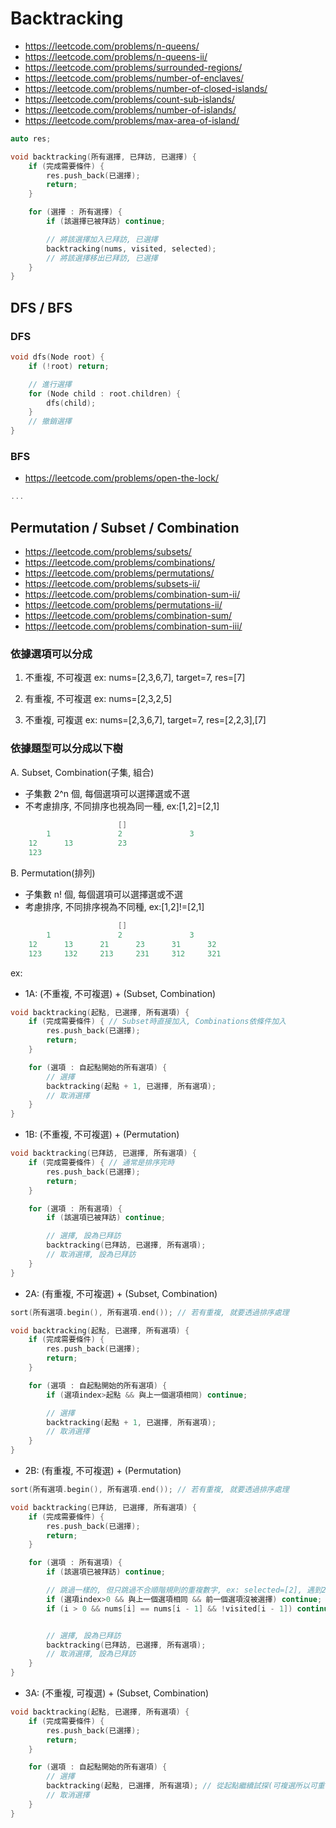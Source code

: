 # Backtracking
- https://leetcode.com/problems/n-queens/
- https://leetcode.com/problems/n-queens-ii/
- https://leetcode.com/problems/surrounded-regions/
- https://leetcode.com/problems/number-of-enclaves/
- https://leetcode.com/problems/number-of-closed-islands/
- https://leetcode.com/problems/count-sub-islands/
- https://leetcode.com/problems/number-of-islands/
- https://leetcode.com/problems/max-area-of-island/


```cpp
auto res;

void backtracking(所有選擇, 已拜訪, 已選擇) {
    if (完成需要條件) {
        res.push_back(已選擇);
        return;
    }

    for (選擇 : 所有選擇) {
        if (該選擇已被拜訪) continue; 

        // 將該選擇加入已拜訪, 已選擇
        backtracking(nums, visited, selected);
        // 將該選擇移出已拜訪, 已選擇
    }
}
```

## DFS / BFS
### DFS
```cpp
void dfs(Node root) {
    if (!root) return;

    // 進行選擇
    for (Node child : root.children) {
        dfs(child);
    }
    // 撤銷選擇
}
```

### BFS
- https://leetcode.com/problems/open-the-lock/
```cpp
...
```


## Permutation / Subset / Combination
- https://leetcode.com/problems/subsets/
- https://leetcode.com/problems/combinations/
- https://leetcode.com/problems/permutations/
- https://leetcode.com/problems/subsets-ii/
- https://leetcode.com/problems/combination-sum-ii/
- https://leetcode.com/problems/permutations-ii/
- https://leetcode.com/problems/combination-sum/
- https://leetcode.com/problems/combination-sum-iii/
### 依據選項可以分成
1. 不重複, 不可複選
ex: nums=[2,3,6,7], target=7, res=[7]

2. 有重複, 不可複選
ex: nums=[2,3,2,5]

3. 不重複, 可複選
ex: nums=[2,3,6,7], target=7, res=[2,2,3],[7]


### 依據題型可以分成以下樹
A. Subset, Combination(子集, 組合)
- 子集數 2^n 個, 每個選項可以選擇選或不選
- 不考慮排序, 不同排序也視為同一種, ex:[1,2]=[2,1]
```cpp
                        []
        1               2               3
    12      13          23
    123
```

B. Permutation(排列)
- 子集數 n! 個, 每個選項可以選擇選或不選
- 考慮排序, 不同排序視為不同種, ex:[1,2]!=[2,1]
```cpp
                        []
        1               2               3
    12      13      21      23      31      32
    123     132     213     231     312     321
```

ex:  
- 1A: (不重複, 不可複選) + (Subset, Combination)
```cpp
void backtracking(起點, 已選擇, 所有選項) {
    if (完成需要條件) { // Subset時直接加入, Combinations依條件加入
        res.push_back(已選擇);
        return;
    }

    for (選項 : 自起點開始的所有選項) {
        // 選擇
        backtracking(起點 + 1, 已選擇, 所有選項);
        // 取消選擇
    }
}
```

- 1B: (不重複, 不可複選) + (Permutation)
```cpp
void backtracking(已拜訪, 已選擇, 所有選項) {
    if (完成需要條件) { // 通常是排序完時
        res.push_back(已選擇);
        return;
    }

    for (選項 : 所有選項) {
        if (該選項已被拜訪) continue; 

        // 選擇, 設為已拜訪
        backtracking(已拜訪, 已選擇, 所有選項);
        // 取消選擇, 設為已拜訪
    }
}
```

- 2A: (有重複, 不可複選) + (Subset, Combination)
```cpp
sort(所有選項.begin(), 所有選項.end()); // 若有重複, 就要透過排序處理

void backtracking(起點, 已選擇, 所有選項) {
    if (完成需要條件) {
        res.push_back(已選擇);
        return;
    }

    for (選項 : 自起點開始的所有選項) {
        if (選項index>起點 && 與上一個選項相同) continue;

        // 選擇
        backtracking(起點 + 1, 已選擇, 所有選項);
        // 取消選擇
    }
}
```

- 2B: (有重複, 不可複選) + (Permutation)
```cpp
sort(所有選項.begin(), 所有選項.end()); // 若有重複, 就要透過排序處理

void backtracking(已拜訪, 已選擇, 所有選項) {
    if (完成需要條件) {
        res.push_back(已選擇);
        return;
    }

    for (選項 : 所有選項) {
        if (該選項已被拜訪) continue; 

        // 跳過一樣的, 但只跳過不合順階規則的重複數字, ex: selected=[2], 遇到2''就跳過, 遇到2'可以繼續
        if (選項index>0 && 與上一個選項相同 && 前一個選項沒被選擇) continue;
        if (i > 0 && nums[i] == nums[i - 1] && !visited[i - 1]) continue;


        // 選擇, 設為已拜訪
        backtracking(已拜訪, 已選擇, 所有選項);
        // 取消選擇, 設為已拜訪
    }
}
```

- 3A: (不重複, 可複選) + (Subset, Combination)
```cpp
void backtracking(起點, 已選擇, 所有選項) {
    if (完成需要條件) {
        res.push_back(已選擇);
        return;
    }

    for (選項 : 自起點開始的所有選項) {
        // 選擇
        backtracking(起點, 已選擇, 所有選項); // 從起點繼續試探(可複選所以可重複用)
        // 取消選擇
    }
}
```